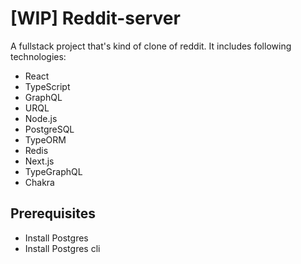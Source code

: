 # [WIP] Reddit-server

A fullstack project that's kind of clone of reddit. It includes following technologies:

- React
- TypeScript
- GraphQL
- URQL
- Node.js
- PostgreSQL
- TypeORM
- Redis
- Next.js
- TypeGraphQL
- Chakra

## Prerequisites

- Install Postgres
- Install Postgres cli
 